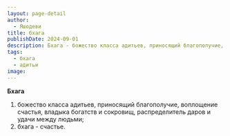 ```yaml
---
layout: page-detail
author:
  - Яшодеви
title: бхага
publishDate: 2024-09-01
description: Бхага - божество класса адитьев, приносящий благополучие, воплощение счастья, владыка богатств и сокровищ, распределитель даров и удачи между людьми.
tags:
  - бхага
  - адитьи
image:
---
```

**Бхага**
1) божество класса адитьев, приносящий благополучие, воплощение счастья, владыка богатств и сокровищ, распределитель даров и удачи между людьми;
2) бхага - счастье.

